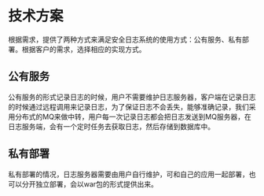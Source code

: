 # 技术方案

根据需求，提供了两种方式来满足安全日志系统的使用方式：公有服务、私有部署。根据客户的需求，选择相应的实现方式。

## 公有服务

公有服务的形式记录日志的时候，用户不需要维护日志服务器，客户端在记录日志的时候通过远程调用来记录日志，为了保证日志不会丢失，能够准确记录，我们采用分布式的MQ来做中转，用户每一次记录日志都会把日志发送到MQ服务器，在日志服务端，会有一个定时任务去获取日志，然后存储到数据库中。

## 私有部署

私有部署的情况，日志服务器需要由用户自行维护，可和自己的应用一起部署，也可以分开独立部署，会以war包的形式提供出来。